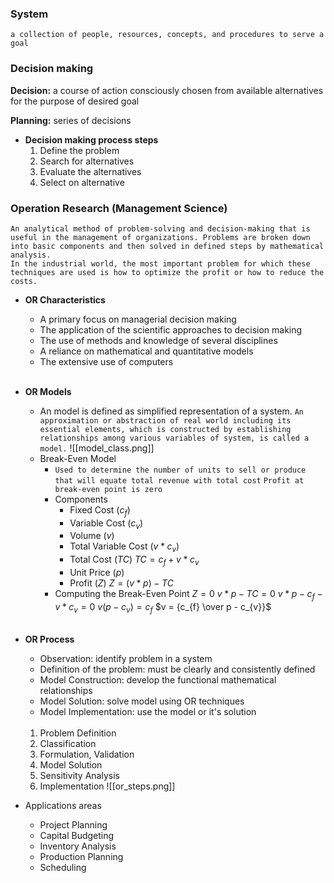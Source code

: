 ### System
	a collection of people, resources, concepts, and procedures to serve a goal

### Decision making
   **Decision:** a course of action consciously chosen from available alternatives for the purpose of desired goal

   **Planning:** series of decisions

  - **Decision making process steps**
	  1. Define the problem
	  2. Search for alternatives
	  3. Evaluate the alternatives
	  4. Select on alternative

### Operation Research (Management Science)
	An analytical method of problem-solving and decision-making that is useful in the management of organizations. Problems are broken down into basic components and then solved in defined steps by mathematical analysis.
	In the industrial world, the most important problem for which these techniques are used is how to optimize the profit or how to reduce the costs.

  - **OR Characteristics**
	  - A primary focus on managerial decision making
	  - The application of the scientific approaches to decision making
	  - The use of methods and knowledge of several disciplines
	  - A reliance on mathematical and quantitative models
	  - The extensive use of computers
	  <br>
- **OR Models**
	- An model is defined as simplified representation of a system.
	  `An approximation or abstraction of real world including its essential elements, which is constructed by establishing relationships among various variables of system, is called a model.`
		![[model_class.png]]
	- Break-Even Model
		- `Used to determine the number of units to sell or produce that will equate total revenue with total cost`
		`Profit at break-even point is zero`
		- Components
			- Fixed Cost ($c_{f}$)
			- Variable Cost ($c_{v}$)
			- Volume ($v$)
			- Total Variable Cost ($v*c_{v}$)
			- Total Cost ($TC$)
				$TC = c_{f} + v*c_{v}$
			- Unit Price ($p$)
			- Profit ($Z$)
				$Z = (v*p) - TC$
		- Computing the Break-Even Point
			$Z = 0$
			$v*p - TC = 0$
			$v*p - c_{f} - v*c_{v} = 0$
			$v(p-c_{v}) = c_{f}$
			$v = {c_{f} \over p - c_{v}}$
		<br>
		
- **OR Process**
	- Observation: identify problem in a system
	- Definition of the problem: must be clearly and consistently defined
	- Model Construction: develop the functional mathematical relationships
	- Model Solution: solve model using OR techniques
	- Model Implementation: use the model or it's solution<br><br>
	1. Problem Definition
	2. Classification
	3. Formulation, Validation
	4. Model Solution
	5. Sensitivity Analysis
	6. Implementation
	![[or_steps.png]]
- Applications areas
	- Project Planning
	- Capital Budgeting
	- Inventory Analysis
	- Production Planning
	- Scheduling
